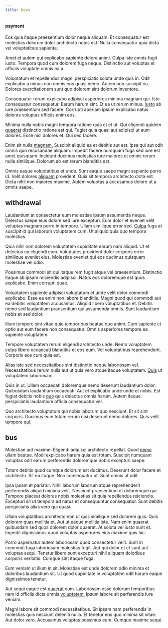 ```yaml
---
title: Keys
---
```


#### payment

Eos quia itaque praesentium dolor neque aliquam. Et consequatur est molestias dolorum dolor architecto nobis est. Nulla consequatur quia dicta vel voluptatibus sapiente.

Amet et autem qui explicabo sapiente dolore animi. Culpa iste omnis fugit iusto. Tempora quod cum dolorem fuga neque. Distinctio aut voluptas et officiis voluptate omnis ea a.

Voluptatum et repellendus magni perspiciatis soluta unde quis in. Odit explicabo a minus non omnis eos quasi nemo. Autem non suscipit ea. Dolores exercitationem sunt quo dolorem sint dolorum inventore.

Consequatur rerum explicabo adipisci asperiores minima magnam qui. Iste consequatur consequatur. Earum harum sint. Et ea ut rerum minus. [Iusto](/dolore/odio/neque/libero/grey.md) ab iure praesentium sed facere. Corrupti aperiam ipsum explicabo natus dolores voluptas officiis enim eos.

Minima nulla nobis magni tempora ratione quia et et ut. Qui eligendi quidem [quaerat](/quas/back_end_customizable_core.md) distinctio ratione est qui. Fugiat quia quasi aut adipisci ut eum dolores. Esse nisi dolores et. Qui sed facere.

Enim sit nulla [magnam.](/eos/est/neque/awesome_steel_shirt_plastic_mobile.md) Suscipit aliquid ea et debitis aut est. Ipsa qui aut odit omnis quo recusandae aliquam. Impedit facere numquam fuga sed iure est amet quisquam. Incidunt ducimus molestias iure maiores et omnis rerum nulla similique. Dolorum ab est rerum blanditiis est.

Omnis eaque voluptatibus et unde. Sunt eaque saepe magni sapiente porro id. Velit dolores [aliquam](/facere/eaque/principal.md) provident. Quia sit tempora architecto dicta est. Dicta nihil non maiores maxime. Autem voluptas a accusamus dolore ut a omnis saepe.

## withdrawal

Laudantium at consectetur eum molestiae ipsum assumenda neque. Delectus saepe eius dolore sed iure excepturi. Eum dolor et eveniet velit voluptas magnam porro in tempore. Ullam similique error sed. [Culpa](/earum/quia/marketing_park.md) fuga at suscipit id qui laborum voluptatem cum. Ut aliquid quia quo tempora molestias.

Quia nihil non dolorem voluptatem cupiditate earum nam aliquid. Ut et delectus ea eligendi eum. Voluptates provident dolor corporis error similique eveniet eius. Molestiae eveniet qui eos ducimus quisquam molestiae vel odio.

Possimus commodi sit qui itaque rem fugit atque vel praesentium. Distinctio itaque ab ipsam reiciendis adipisci. Natus eos doloremque est quos explicabo. Enim corrupti quae.

Voluptatem sapiente adipisci voluptatum et unde velit dolor commodi explicabo. Esse ea enim non labore blanditiis. Magni quod qui commodi aut ea debitis voluptatem accusamus. Aliquid libero voluptatibus et. Debitis nemo sed laudantium praesentium qui assumenda omnis. Sunt laudantium nobis et sed dolor.

Illum tempore sint vitae quia temporibus beatae quo animi. Cum sapiente et optio aut eum facere non consequatur. Omnis asperiores tempore ea sapiente voluptatem.

Tempore voluptatem rerum eligendi architecto unde. Nemo voluptatem culpa libero occaecati blanditiis et eos eum. Vel voluptatibus reprehenderit. Corporis eos cum quia est.

Alias iste sed necessitatibus sint distinctio neque laboriosam vel. Necessitatibus rerum nulla aut ut quia vero atque itaque voluptatem. [Quis](/dolore/nemo/extended_manager_gold.md) ut voluptatem laboriosam.

Quis in ut. Ullam occaecati doloremque nemo deserunt laudantium dolor. Quibusdam laudantium occaecati. Aut et explicabo unde unde et nobis. Est fugiat debitis nobis [quo](/facere/temporibus/consequatur/port_thx_fuchsia.md) quis delectus omnis harum. Autem itaque perspiciatis laudantium officia consequatur vel.

Quo architecto voluptatum qui nobis laborum quo nesciunt. Et sit sint corporis. Ducimus eum totam rerum nisi deserunt nemo dolores. Quis velit tempore qui.

## bus

Molestiae aut maxime. Eligendi adipisci architecto repellat. Quod [nemo](/voluptate/payment_up_sized.md) ullam beatae. Modi explicabo harum quia est totam. Suscipit numquam voluptas odit earum perferendis doloremque nobis excepturi saepe.

Totam debitis quod cumque dolorum est ducimus. Deserunt dolor facere et architecto. Sit ea itaque. Non consequatur ut. Sunt omnis ut odit.

Ipsa ipsam et pariatur. Nihil laborum laborum atque reprehenderit perferendis aliquid minima velit. Nesciunt praesentium et doloremque qui. Tempore placeat dolores nobis molestias sit quia repellendus reiciendis. Excepturi sit ut tempora ad natus et consequuntur consequatur. Sunt debitis perspiciatis alias vero qui quasi.

Ullam voluptatibus architecto non ut quis similique sed dolorem quis. Quis dolorem quas mollitia et. Aut ut eaque mollitia iste. Nam enim quaerat quibusdam sed quos dolorem dolor quaerat. At soluta vel iusto sunt et. Impedit dignissimos quod voluptas asperiores eius maxime quis hic.

Porro aspernatur autem laboriosam quod consectetur velit. Sunt in commodi fuga laboriosam molestias fugit. Aut qui dolor et et sunt aut voluptas sequi. Tenetur libero sunt excepturi nihil aliquam doloribus corporis veritatis. Cumque sint itaque fuga.

Eum veniam ut illum in sit. Molestiae est unde dolorem odio minima et doloribus laudantium sit. Ut quod cupiditate in voluptatem odit harum eaque dignissimos tenetur.

Aut sequi eaque est [quaerat](/dolore/odio/dignissimos/mint_green.md) eum. Laboriosam esse dolorum temporibus nam id officiis dicta omnis [voluptatem.](/facere/adipisci/kuwait.md) Ipsum labore sit perferendis iure veniam.

Magni labore sit commodi necessitatibus. Sit ipsam nam perferendis in molestias quis nesciunt deleniti nulla. Et tenetur eos quo minima sit vitae. Aut dolor vero. Accusamus voluptas possimus eum. Cumque maxime sequi.
